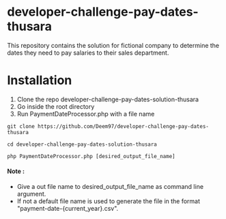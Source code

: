 # developer-challenge-pay-dates-thusara
This repository contains the solution for fictional company to determine the dates they need to pay salaries to their sales department.

# Installation
1. Clone the repo developer-challenge-pay-dates-solution-thusara
2. Go inside the root directory
3. Run PaymentDateProcessor.php with a file name

```
git clone https://github.com/Deem97/developer-challenge-pay-dates-thusara

cd developer-challenge-pay-dates-solution-thusara

php PaymentDateProcessor.php [desired_output_file_name]
```

#### Note : 
* Give a out file name to desired_output_file_name as command line argument.
* If not a default file name is used to generate the file in the format "payment-date-{current_year}.csv".

